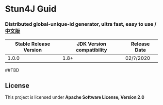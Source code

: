 # Stun4J Guid
### Distributed global-unique-id generator, ultra fast, easy to use / [中文版](README_zh_CN.md) 


| Stable Release Version | JDK Version compatibility | Release Date |
| ------------- | ------------- | ------------|
| 1.0.0  | 1.8+ | 02/?/2020 |

##TBD

## License

This project is licensed under **Apache Software License, Version 2.0**
